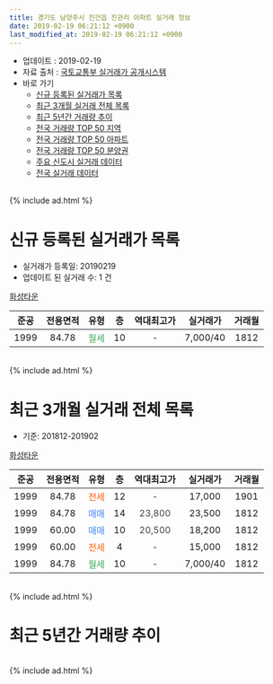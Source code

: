 ```yaml
---
title: 경기도 남양주시 진건읍 진관리 아파트 실거래 정보
date: 2019-02-19 06:21:12 +0900
last_modified_at: 2019-02-19 06:21:12 +0900
---
```


* 업데이트 : 2019-02-19
* 자료 출처 : [국토교통부 실거래가 공개시스템](http://rt.molit.go.kr)
* 바로 가기
    * [신규 등록된 실거래가 목록](#신규-등록된-실거래가-목록)
    * [최근 3개월 실거래 전체 목록](#최근-3개월-실거래-전체-목록)
    * [최근 5년간 거래량 추이](#최근-5년간-거래량-추이)
    * [전국 거래량 TOP 50 지역](https://ayogom.github.io/apt-trade-info/최근-3개월-전국에서-가장-거래가-많이-발생한-지역)
    * [전국 거래량 TOP 50 아파트](https://ayogom.github.io/apt-trade-info/최근-3개월-전국에서-가장-거래가-많이-발생한-아파트)
    * [전국 거래량 TOP 50 분양권](https://ayogom.github.io/apt-trade-info/최근-3개월-전국에서-가장-거래가-많이-발생한-분양권)
    * [주요 신도시 실거래 데이터](https://ayogom.github.io/apt-trade-info/주요-신도시)
    * [전국 실거래 데이터](https://ayogom.github.io/apt-trade-info/전국)
<br>
{% include ad.html %}
<br>

# 신규 등록된 실거래가 목록
* 실거래가 등록일: 20190219
* 업데이트 된 실거래 수: 1 건


[화성타운](https://search.naver.com/search.naver?query=%EA%B2%BD%EA%B8%B0%EB%8F%84+%EB%82%A8%EC%96%91%EC%A3%BC%EC%8B%9C+%EC%A7%84%EA%B1%B4%EC%9D%8D+%EC%A7%84%EA%B4%80%EB%A6%AC+%ED%99%94%EC%84%B1%ED%83%80%EC%9A%B4)

|준공|전용면적|유형|층|역대최고가|실거래가|거래월|
|:---:|:---:|:---:|:---:|:---:|:---:|:---:|
|1999|84.78|<span style="color:#34a853">월세</span>|10|<span style="color:#444444">-</span>|7,000/40|1812|


<br>
{% include ad.html %}
<br>

# 최근 3개월 실거래 전체 목록
* 기준: 201812-201902


[화성타운](https://search.naver.com/search.naver?query=%EA%B2%BD%EA%B8%B0%EB%8F%84+%EB%82%A8%EC%96%91%EC%A3%BC%EC%8B%9C+%EC%A7%84%EA%B1%B4%EC%9D%8D+%EC%A7%84%EA%B4%80%EB%A6%AC+%ED%99%94%EC%84%B1%ED%83%80%EC%9A%B4)

|준공|전용면적|유형|층|역대최고가|실거래가|거래월|
|:---:|:---:|:---:|:---:|:---:|:---:|:---:|
|1999|84.78|<span style="color:#ff5a00">전세</span>|12|<span style="color:#444444">-</span>|17,000|1901|
|1999|84.78|<span style="color:#4285f3">매매</span>|14|<span style="color:#444444">23,800</span>|23,500|1812|
|1999|60.00|<span style="color:#4285f3">매매</span>|10|<span style="color:#444444">20,500</span>|18,200|1812|
|1999|60.00|<span style="color:#ff5a00">전세</span>|4|<span style="color:#444444">-</span>|15,000|1812|
|1999|84.78|<span style="color:#34a853">월세</span>|10|<span style="color:#444444">-</span>|7,000/40|1812|


<br>
{% include ad.html %}
<br>

# 최근 5년간 거래량 추이


<div style="width:100%;">
    <canvas id="deal_progress" height="200"></canvas>
</div>

<script>
new Chart(document.getElementById("deal_progress"), {
    type: 'line',
    data: {
        labels: ['201402','201403','201404','201405','201406','201407','201408','201409','201410','201411','201412','201501','201502','201503','201504','201505','201506','201507','201508','201509','201510','201511','201512','201601','201602','201603','201604','201605','201606','201607','201608','201609','201610','201611','201612','201701','201702','201703','201704','201705','201706','201707','201708','201709','201710','201711','201712','201801','201802','201803','201804','201805','201806','201807','201808','201809','201810','201811','201812','201901','201902'],
        datasets: [{
            label: '매매',
            pointRadius: 1,
            data: [2, 1, 3, 1, 2, 0, 1, 1, 1, 1, 1, 3, 4, 6, 3, 2, 2, 1, 2, 3, 5, 1, 0, 1, 2, 1, 2, 0, 0, 2, 1, 2, 2, 0, 0, 0, 2, 0, 0, 1, 1, 0, 2, 3, 1, 0, 0, 0, 2, 2, 3, 2, 1, 0, 2, 0, 1, 2, 2, 0, 0],
            borderColor: "rgba(255, 201, 14, 1)",
            backgroundColor: "rgba(255, 201, 14, 0.5)",
            fill: false,
            lineTension: 0
        },{
            label: '전월세',
            pointRadius: 1,
            data: [2, 1, 1, 2, 1, 0, 0, 2, 2, 0, 1, 0, 0, 1, 1, 0, 0, 0, 1, 0, 1, 0, 0, 1, 1, 3, 0, 0, 1, 0, 0, 1, 0, 3, 0, 0, 1, 0, 1, 1, 0, 0, 2, 1, 2, 2, 0, 0, 1, 1, 0, 0, 2, 0, 0, 0, 0, 0, 2, 1, 0],
            borderColor: "rgba(0, 141, 185, 1)",
            backgroundColor: "rgba(0, 141, 185, 0.5)",
            fill: false,
            lineTension: 0
        }
        ]
    },
    options: {
        responsive: true,
        title: {
            display: false
        },
        tooltips: {
            mode: 'index',
            intersect: false
        },
        hover: {
            mode: 'nearest',
            intersect: true
        },
        scales: {
            xAxes: [{
                display: true,
                scaleLabel: {
                    display: true,
                    labelString: '년/월'
                }
            }],
            yAxes: [{
                display: true,
                ticks: {
                    suggestedMin: 0,
                },
                scaleLabel: {
                    display: true,
                    labelString: '실거래 수'
                }
            }]
        }
    }
});

</script>


<br>
{% include ad.html %}
<br>

